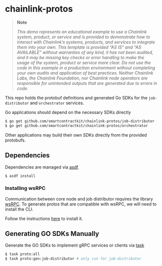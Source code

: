 # chainlink-protos

> **Note**
>
> _This demo represents an educational example to use a Chainlink system, product, or service and is provided to demonstrate how to interact with Chainlink’s systems, products, and services to integrate them into your own. This template is provided “AS IS” and “AS AVAILABLE” without warranties of any kind, it has not been audited, and it may be missing key checks or error handling to make the usage of the system, product or service more clear. Do not use the code in this example in a production environment without completing your own audits and application of best practices. Neither Chainlink Labs, the Chainlink Foundation, nor Chainlink node operators are responsible for unintended outputs that are generated due to errors in code._

This repo holds the protobuf definitions and generated Go SDKs for the `job-distributor` and `orchestrator` services.

Go applications should depend on the necessary SDKs directly

```bash
$ go get github.com/smartcontractkit/chainlink-protos/job-distributor
$ go get github.com/smartcontractkit/chainlink-protos/orchestrator
```

Other applications may build their own SDKs directly from the provided protobufs.

## Dependencies

Dependencies are managed via [asdf](https://asdf-vm.com/guide/getting-started.html).

```bash
$ asdf install
```

### Installing wsRPC

Communication between core node and job distributor requires the library [wsRPC](https://github.com/smartcontractkit/wsrpc). To generate protos that are compatible with wsRPC, we will need to install the CLI.

Follow the instructions [here](https://github.com/smartcontractkit/wsrpc?tab=readme-ov-file#set-up) to install it.

## Generating GO SDKs Manually

Generate the GO SDKs to implement gRPC services or clients via [task](https://taskfile.dev/installation/)

```bash
$ task proto:all
$ task proto:gen:job-distributor # only run for job-distributor
```
